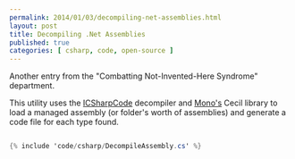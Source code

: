 ```yaml
---
permalink: 2014/01/03/decompiling-net-assemblies.html
layout: post
title: Decompiling .Net Assemblies
published: true
categories: [ csharp, code, open-source ]
---
```


Another entry from the "Combatting Not-Invented-Here Syndrome" department.

This utility uses the [ICSharpCode](http://www.icsharpcode.net/) decompiler 
and [Mono's](http://www.mono-project.com/Main_Page) Cecil library to load 
a managed assembly (or folder's worth of assemblies) and generate a code file 
for each type found.

```csharp

{% include 'code/csharp/DecompileAssembly.cs' %}

```


